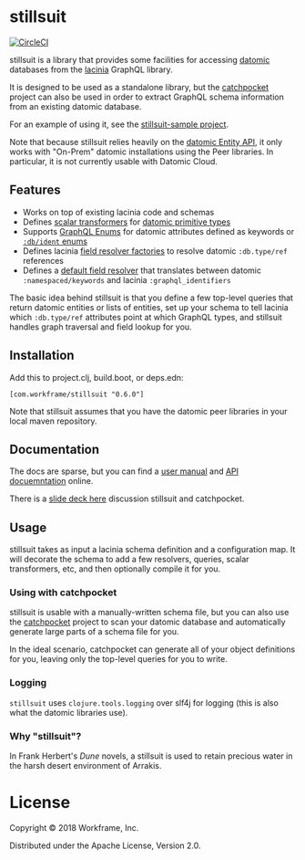 # stillsuit

[![CircleCI](https://circleci.com/gh/workframers/stillsuit/tree/develop.svg?style=svg&circle-token=bdc3a82714767c0f8e0b7285d41fd6fffabe0d42)](https://circleci.com/gh/workframers/stillsuit/tree/develop)

stillsuit is a library that provides some facilities for
accessing [datomic](http://www.datomic.com/) databases
from the [lacinia](https://github.com/walmartlabs/lacinia)
GraphQL library.

It is designed to be used as a standalone library, but the
[catchpocket](https://github.com/workframers/catchpocket)
project can also be used in order to extract GraphQL
schema information from an existing datomic database.

For an example of using it, see the
[stillsuit-sample project](https://github.com/workframers/stillsuit-sample).

Note that because stillsuit relies heavily on the
[datomic Entity API](https://docs.datomic.com/on-prem/entities.html), it
only works with "On-Prem" datomic installations using the Peer libraries.
In particular, it is not currently usable with Datomic Cloud.

## Features

- Works on top of existing lacinia code and schemas
- Defines [scalar transformers](http://lacinia.readthedocs.io/en/latest/custom-scalars.html)
  for [datomic primitive types](https://docs.datomic.com/on-prem/schema.html#required-schema-attributes)
- Supports [GraphQL Enums](http://lacinia.readthedocs.io/en/latest/enums.html)
  for datomic attributes defined as keywords or
  [`:db/ident` enums](https://docs.datomic.com/on-prem/schema.html#enums)
- Defines lacinia [field resolver factories](http://lacinia.readthedocs.io/en/latest/resolve/attach.html#resolver-factories)
  to resolve datomic `:db.type/ref` references
- Defines a [default field resolver](http://lacinia.readthedocs.io/en/latest/resolve/overview.html#default-field-resolver)
  that translates between datomic `:namespaced/keywords` and lacinia `:graphql_identifiers`

The basic idea behind stillsuit is that you define a few top-level queries
that return datomic entities or lists of entities, set up your schema to
tell lacinia which `:db.type/ref` attributes point at which GraphQL types,
and stillsuit handles graph traversal and field lookup for you.

## Installation

Add this to project.clj, build.boot, or deps.edn:

```
[com.workframe/stillsuit "0.6.0"]
```

Note that stillsuit assumes that you have the datomic peer libraries in
your local maven repository.

## Documentation

The docs are sparse, but you can find a
[user manual](http://docs.workframe.com/stillsuit/current/manual/) and
[API docuemntation](http://docs.workframe.com/stillsuit/current/doc/) online.

There is a [slide deck here](http://docs.workframe.com/catchpocket/current/slides/)
discussion stillsuit and catchpocket.

## Usage

stillsuit takes as input a lacinia schema definition and a configuration map.
It will decorate the schema to add a few resolvers, queries, scalar transformers,
etc, and then optionally compile it for you.

### Using with catchpocket

stillsuit is usable with a manually-written schema file, but you
can also use the [catchpocket](https://github.com/workframers/catchpocket)
project to scan your datomic database and automatically generate large
parts of a schema file for you.

In the ideal scenario, catchpocket can generate all of your object
definitions for you, leaving only the top-level queries for you to write.

### Logging

`stillsuit` uses `clojure.tools.logging` over slf4j for logging (this is
also what the datomic libraries use).

### Why "stillsuit"?

In Frank Herbert's _Dune_ novels, a stillsuit is used to retain precious
water in the harsh desert environment of Arrakis.

# License

Copyright © 2018 Workframe, Inc.

Distributed under the Apache License, Version 2.0.

<!---
## TODO

- Investigate https://github.com/plexus/autodoc
-->
